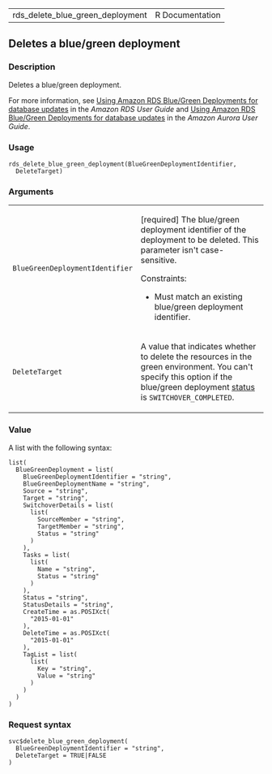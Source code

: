 <table style="width: 100%;">
<tbody>
<tr class="odd">
<td>rds_delete_blue_green_deployment</td>
<td style="text-align: right;">R Documentation</td>
</tr>
</tbody>
</table>

## Deletes a blue/green deployment

### Description

Deletes a blue/green deployment.

For more information, see [Using Amazon RDS Blue/Green Deployments for
database
updates](https://docs.aws.amazon.com/AmazonRDS/latest/UserGuide/blue-green-deployments.html)
in the *Amazon RDS User Guide* and [Using Amazon RDS Blue/Green
Deployments for database
updates](https://docs.aws.amazon.com/AmazonRDS/latest/AuroraUserGuide/blue-green-deployments.html)
in the *Amazon Aurora User Guide*.

### Usage

    rds_delete_blue_green_deployment(BlueGreenDeploymentIdentifier,
      DeleteTarget)

### Arguments

<table>
<colgroup>
<col style="width: 35%" />
<col style="width: 65%" />
</colgroup>
<tbody>
<tr class="odd">
<td><code
id="rds_delete_blue_green_deployment_:_BlueGreenDeploymentIdentifier">BlueGreenDeploymentIdentifier</code></td>
<td><p>[required] The blue/green deployment identifier of the deployment
to be deleted. This parameter isn't case-sensitive.</p>
<p>Constraints:</p>
<ul>
<li><p>Must match an existing blue/green deployment identifier.</p></li>
</ul></td>
</tr>
<tr class="even">
<td><code
id="rds_delete_blue_green_deployment_:_DeleteTarget">DeleteTarget</code></td>
<td><p>A value that indicates whether to delete the resources in the
green environment. You can't specify this option if the blue/green
deployment <a
href="https://docs.aws.amazon.com/AmazonRDS/latest/APIReference/API_BlueGreenDeployment.html">status</a>
is <code>SWITCHOVER_COMPLETED</code>.</p></td>
</tr>
</tbody>
</table>

### Value

A list with the following syntax:

    list(
      BlueGreenDeployment = list(
        BlueGreenDeploymentIdentifier = "string",
        BlueGreenDeploymentName = "string",
        Source = "string",
        Target = "string",
        SwitchoverDetails = list(
          list(
            SourceMember = "string",
            TargetMember = "string",
            Status = "string"
          )
        ),
        Tasks = list(
          list(
            Name = "string",
            Status = "string"
          )
        ),
        Status = "string",
        StatusDetails = "string",
        CreateTime = as.POSIXct(
          "2015-01-01"
        ),
        DeleteTime = as.POSIXct(
          "2015-01-01"
        ),
        TagList = list(
          list(
            Key = "string",
            Value = "string"
          )
        )
      )
    )

### Request syntax

    svc$delete_blue_green_deployment(
      BlueGreenDeploymentIdentifier = "string",
      DeleteTarget = TRUE|FALSE
    )
